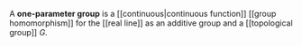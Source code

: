 A **one-parameter group** is a [[continuous|continuous function]] [[group homomorphism]] for the [[real line]] as an additive group and a [[topological group]] $G$.